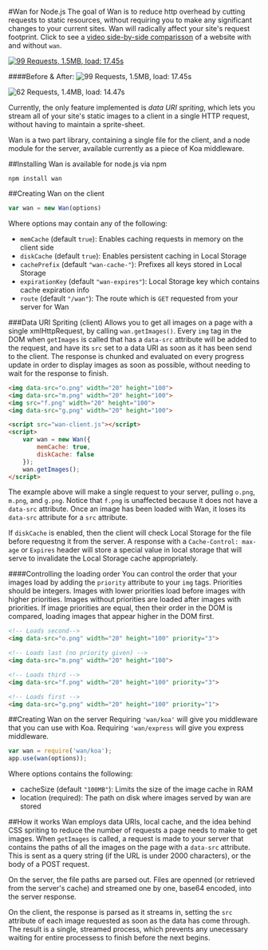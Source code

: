 #Wan for Node.js
The goal of Wan is to reduce http overhead by cutting requests to static resources,
without requiring you to make any significant changes to your current sites. Wan will radically affect
your site's request footprint. Click to see a [video side-by-side comparisson](http://www.youtube.com/watch?v=yZwwAi0MHzE&feature=youtu.be) of a website with and without `wan`.

[![99 Requests, 1.5MB, load: 17.45s](https://s3.amazonaws.com/wan.js/youtube.png "without Wan")](http://www.youtube.com/watch?v=yZwwAi0MHzE&feature=youtu.be)

####Before & After:
![99 Requests, 1.5MB, load: 17.45s](https://s3.amazonaws.com/wan.js/before.png "without Wan")

![62 Requests, 1.4MB, load: 14.47s](https://s3.amazonaws.com/wan.js/after.png "with Wan")

Currently, the only feature implemented is *data URI spriting*, which lets you stream all of your 
site's static images to a client in a single HTTP request, without having to maintain
a sprite-sheet.

Wan is a two part library, containing a single file for the client, and a node module for the
server, available currently as a piece of Koa middleware.

##Installing
Wan is available for node.js via npm
```
npm install wan
```

##Creating Wan on the client
```javascript
var wan = new Wan(options)
```
Where options may contain any of the following:
 - `memCache` (default `true`): Enables caching requests in memory on the client side
 - `diskCache` (default `true`): Enables persistent caching in Local Storage
 - `cachePrefix` (default `"wan-cache-"`): Prefixes all keys stored in Local Storage
 - `expirationKey` (default `"wan-expires"`): Local Storage key which contains cache expiration info
 - `route` (default `"/wan"`): The route which is `GET` requested from your server for Wan

###Data URI Spriting (client)
Allows you to get all images on a page with a single xmlHttpRequest, by calling `wan.getImages()`.
Every `img` tag in the DOM when `getImages` is called that has a `data-src` attribute will be
added to the request, and have its `src` set to a data URI as soon as it has been send to the client.
The response is chunked and evaluated on every progress update in order to display images as soon as
possible, without needing to wait for the response to finish.
```html
<img data-src="o.png" width="20" height="100">
<img data-src="m.png" width="20" height="100">
<img src="f.png" width="20" height="100">
<img data-src="g.png" width="20" height="100">

<script src="wan-client.js"></script>
<script>
	var wan = new Wan({
		memCache: true,
		diskCache: false
	});
	wan.getImages();
</script>
```
The example above will make a single request to your server, pulling `o.png`, `m.png`, and `g.png`.
Notice that `f.png` is unaffected because it does not have a `data-src` attribute. Once an image has
been loaded with Wan, it loses its `data-src` attribute for a `src` attribute.

If `diskCache` is enabled, then the client will check Local Storage for the file before requestng it
from the server. A response with a `Cache-Control: max-age` or `Expires` header will store a special value
in local storage that will serve to invalidate the Local Storage cache appropriately.

####Controlling the loading order
You can control the order that your images load by adding the `priority` attribute to your `img` tags.
Priorities should be integers.  Images with lower priorities load before images with higher priorities.
Images without priorities are loaded after images with priorities. If image priorities are equal, then
their order in the DOM is compared, loading images that appear higher in the DOM first.

```html
<!-- Loads second-->
<img data-src="o.png" width="20" height="100" priority="3">

<!-- Loads last (no priority given) -->
<img data-src="m.png" width="20" height="100">

<!-- Loads third -->
<img data-src="f.png" width="20" height="100" priority="3">

<!-- Loads first -->
<img data-src="g.png" width="20" height="100" priority="1">
```

##Creating Wan on the server
Requiring `'wan/koa'` will give you middleware that you can use with Koa.  Requiring `'wan/express` will give you express middleware. 
```javascript
var wan = require('wan/koa');
app.use(wan(options));
```
Where options contains the following:
 - cacheSize (default `"100MB"`): Limits the size of the image cache in RAM
 - location (required): The path on disk where images served by wan are stored

##How it works
Wan employs data URIs, local cache, and the idea behind CSS spriting to reduce the number of requests a page needs to make to get images. When `getImages` is called, a request is made to your server that contains the paths of all the images on the page with a `data-src` attribute. This is sent as a query string (if the URL is under 2000 characters), or the body of a POST request.

On the server, the file paths are parsed out. Files are openned (or retrieved from the server's cache) and streamed one by one, base64 encoded, into the server response. 

On the client, the response is parsed as it streams in, setting the `src` attribute of each image requested as soon as the data has come through.  The result is a single, streamed process, which prevents any unecessary waiting for entire processess to finish before the next begins.
